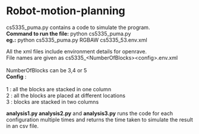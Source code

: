 # Robot-motion-planning

cs5335_puma.py contains a code to simulate the program. <br>
<b>Command to run the file:</b> python cs5335_puma.py <outputStackOrder> <environmentFile><br>
	<b>eg.:</b> python cs5335_puma.py RGBAW cs5335_53.env.xml <br>
		    

All the xml files include environment details for openrave.<br>
File names are given as cs5335_\<NumberOfBlocks\>\<config\>.env.xml <br>
<br>NumberOfBlocks can be 3,4 or 5<br>
	<b>Config</b> : <br>	
	1 : all the blocks are stacked in one column <br>
	2 : all the blocks are placed at different locations <br>
	3 : blocks are stacked in two columns<br>
	
<b>analysis1.py analysis2.py</b> and <b>analysis3.py</b> runs the code for each configuration multiple times and returns the time taken to simulate the result in an csv file.<br>
